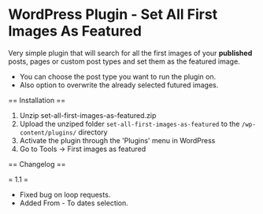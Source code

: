 WordPress Plugin - Set All First Images As Featured
=======

Very simple plugin that will search for all the first images of your <b>published</b> posts, pages or custom post types and set them as the featured image.

*   You can choose the post type you want to run the plugin on.
*   Also option to overwrite the already selected futured images.


== Installation ==

1. Unzip set-all-first-images-as-featured.zip
2. Upload the unziped folder `set-all-first-images-as-featured` to the `/wp-content/plugins/` directory
3. Activate the plugin through the 'Plugins' menu in WordPress
4. Go to Tools -> First images as featured

== Changelog ==

= 1.1 =
* Fixed bug on loop requests.
* Added From - To dates selection.
